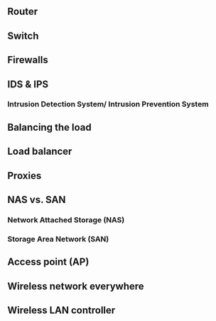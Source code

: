 ## Router 


## Switch 

## Firewalls 

## IDS & IPS 
### Intrusion Detection System/ Intrusion Prevention System


## Balancing the load 

## Load balancer 

## Proxies 


## NAS vs. SAN 
### Network Attached Storage (NAS)
### Storage Area Network (SAN)


## Access point (AP)

## Wireless network everywhere

## Wireless LAN controller 
